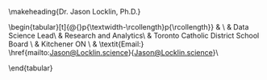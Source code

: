 \makeheading{Dr. Jason Locklin, Ph.D.}

\begin{tabular}[t]{@{}p{\textwidth-\rcollength}p{\rcollength}}
    & \\
  & Data Science Lead\\
  & Research and Analytics\\
  & Toronto Catholic District School Board \\
  & Kitchener ON \\
  & \textit{Email:} \href{mailto:Jason@Locklin.science}{Jason@Locklin.science}\\

\end{tabular}
